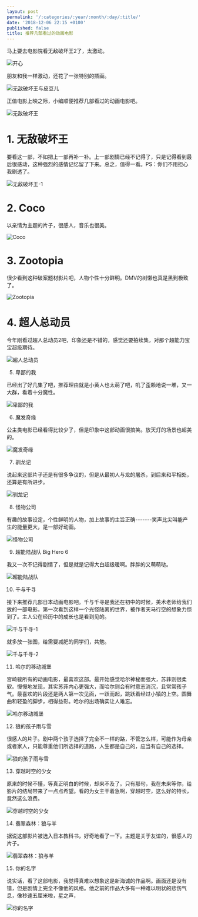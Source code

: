 ```yaml
---
layout: post
permalink: '/:categories/:year/:month/:day/:title/'
date: '2018-12-06 22:15 +0100'
published: false
title: 推荐几部看过的动画电影
---
```

马上要去电影院看无敌破坏王2了，太激动。

![开心]({{site.baseurl}}/uploads/huangren.gif)

朋友和我一样激动，还花了一张特别的插画。

![无敌破坏王与皮豆儿]({{site.baseurl}}/uploads/WechatIMG18.jpeg)

正值电影上映之际，小编顺便推荐几部看过的动画电影吧。

![无敌破坏王]({{site.baseurl}}/uploads/0.jpeg)

# 1. 无敌破坏王

要看这一部，不如把上一部再补一补。上一部剧情已经不记得了，只是记得看到最后很感动，这种强烈的感情记忆留了下来。总之，值得一看。PS：你们不用担心我剧透了。

![无敌破坏王-1]({{site.baseurl}}/uploads/0-1.jpeg)

# 2. Coco

以亲情为主题的片子，很感人，音乐也很美。

![Coco]({{site.baseurl}}/uploads/p13930352_v_v8_ac.jpg)


# 3. Zootopia

很少看到这种破案题材影片吧，人物个性十分鲜明。DMV的树懒也真是黑到极致了。

![Zootopia]({{site.baseurl}}/uploads/movie_poster_zootopia_866a1bf2.jpeg)


# 4. 超人总动员

今年刚看过超人总动员2吧，印象还是不错的，感觉还要拍续集，对那个超能力宝宝超级期待。

![超人总动员]({{site.baseurl}}/uploads/147036058973587100_a580xH.jpeg)


5. 卑鄙的我

已经出了好几集了吧，推荐理由就是小黄人也太萌了吧，叽了歪赖地说一堆，又一大群，看着十分魔性。

![卑鄙的我]({{site.baseurl}}/uploads/200247.20519114_o.jpg)


6. 魔发奇缘

公主类电影已经看得比较少了，但是印象中这部动画很搞笑。放天灯的场景也超美的。

![魔发奇缘]({{site.baseurl}}/uploads/20160217114001946-new.jpg)


7. 驯龙记

说起来这部片子还是有很多争议的，但是从最初人与龙的屠杀，到后来和平相处，还算是有所进步。

![驯龙记]({{site.baseurl}}/uploads/how-to-train-your-dragon-52e51b103a03e.jpg)


8. 怪物公司

有趣的故事设定，个性鲜明的人物，加上故事的主旨正确-------笑声比尖叫能产生的能量更大，是一部好动画。

![怪物公司]({{site.baseurl}}/uploads/monstersinc-allcharacters.jpg)


9. 超能陆战队 Big Hero 6

我又一次不记得剧情了，但是就是记得大白超级暖啊。胖胖的又萌萌哒。

![超能陆战队]({{site.baseurl}}/uploads/screenshot-i.kinja-img.com-2018.12.06-22-31-09.png)


10. 千与千寻

接下来推荐几部日本动画电影吧。千与千寻是我还在初中的时候，美术老师给我们放的一部电影。第一次看到这样一个光怪陆离的世界，被作者天马行空的想象力惊到了。主人公在经历中的成长也是看到见的。

![千与千寻-1]({{site.baseurl}}/uploads/201703140949280afoMYBi4LX1dvPD.jpg)

就多放一张图，给需要减肥的同学们，共勉。

![千与千寻-2]({{site.baseurl}}/uploads/e850352ac65c10388e0a787ab3119313b07e8916.jpg)

11. 哈尔的移动城堡

宫崎骏所有的动画电影，最喜欢这部。最开始感觉哈尔神秘而强大，苏菲则很柔软。慢慢地发现，其实苏菲内心更强大，而哈尔则会有时意志消沉，且常常孩子气。最喜欢的片段还是两人第一次见面，一跃而起，跳跃着经过小镇的上空。圆舞曲和轻盈的脚步，相得益彰。哈尔的出场确实让人难忘。

![哈尔移动城堡]({{site.baseurl}}/uploads/Howls-Moving-Castle-A6-Post-Card-Museum-Collection.jpg)


12. 狼的孩子雨与雪

很感人的片子。剧中两个孩子选择了完全不一样的路，不管怎么样，可能作为母亲或者家人，只能尊重他们所选择的道路，人生都是自己的，应当有自己的选择。

![狼的孩子雨与雪]({{site.baseurl}}/uploads/maxresdefault.jpg)


13. 穿越时空的少女

原来的时候不懂，等真正明白的时候，却来不及了。只有那句，我在未来等你，给影片的结局带来了一点点希望。看的为女主干着急啊，穿越时空，这么好的特长，竟然这么浪费。

![穿越时空的少女]({{site.baseurl}}/uploads/1P316201606-1419-0.jpg)


14. 翡翠森林：狼与羊

据说这部影片被选入日本教科书，好奇地看了一下。主题是关于友谊的，很感人的片子。

![翡翠森林：狼与羊]({{site.baseurl}}/uploads/1330840294-3526305110.jpg)

15. 你的名字

说实话，看了这部电影，我觉得真难以想象这是新海诚的作品啊。画面还是没有错，但是剧情上完全不像他的风格。他之前的作品大多有一种难以明状的悲伤气息，像秒速五厘米啦，星之声，

![你的名字]({{site.baseurl}}/uploads/unnamed2028129_XJJpP_1200x0.jpg)

